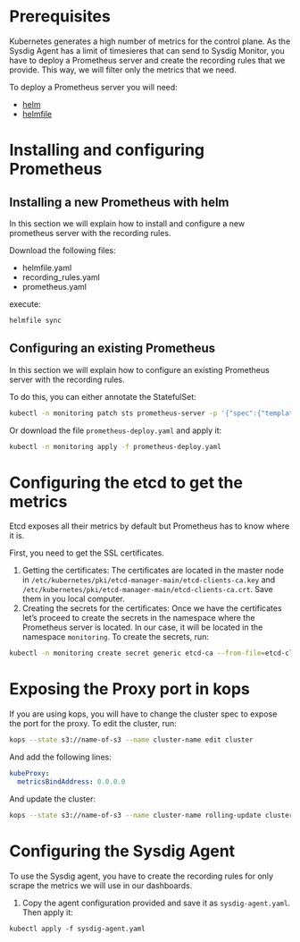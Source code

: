 # Prerequisites
Kubernetes generates a high number of metrics for the control plane. As the Sysdig Agent has a limit of timesieres that can send to Sysdig Monitor, you have to deploy a Prometheus server and create the recording rules that we provide. This way, we will filter only the metrics that we need.

To deploy a Prometheus server you will need:
* [helm](https://helm.sh/docs/intro/install/)  
* [helmfile](https://github.com/roboll/helmfile)

# Installing and configuring Prometheus
## Installing a new Prometheus with helm
In this section we will explain how to install and configure a new prometheus server with the recording rules.  

Download the following files: 
- helmfile.yaml
- recording_rules.yaml
- prometheus.yaml

execute: 
```bash 
helmfile sync
```

## Configuring an existing Prometheus
In this section we will explain how to configure an existing Prometheus server with the recording rules.

To do this, you can either annotate the StatefulSet:

```bash
kubectl -n monitoring patch sts prometheus-server -p '{"spec":{"template":{"metadata":{"annotations":{"prometheus.io/scrape": "true", "prometheus.io/port": "9090"}}}}}'
```

Or download the file `prometheus-deploy.yaml` and apply it:
```bash
kubectl -n monitoring apply -f prometheus-deploy.yaml
```

# Configuring the etcd to get the metrics
Etcd exposes all their metrics by default but Prometheus has to know where it is. 

First, you need to get the SSL certificates.
1. Getting the certificates: 
The certificates are located in the master node in `/etc/kubernetes/pki/etcd-manager-main/etcd-clients-ca.key` and `/etc/kubernetes/pki/etcd-manager-main/etcd-clients-ca.crt`. Save them in you local computer.
2. Creating the secrets for the certificates:
Once we have the certificates let’s proceed to create the secrets in the namespace where the Prometheus server is located. In our case, it will be located in the namespace `monitoring`. 
To create the secrets, run:
```bash
kubectl -n monitoring create secret generic etcd-ca --from-file=etcd-clients-ca.key --from-file etcd-clients-ca.crt
```
# Exposing the Proxy port in kops
If you are using kops, you will have to change the cluster spec to expose the port for the proxy. To edit the cluster, run:

```bash
kops --state s3://name-of-s3 --name cluster-name edit cluster
```

And add the following lines:
```yaml
kubeProxy:
  metricsBindAddress: 0.0.0.0
```

And update the cluster:
```bash
kops --state s3://name-of-s3 --name cluster-name rolling-update cluster --yes
```

# Configuring the Sysdig Agent
To use the Sysdig agent, you have to create the recording rules for only scrape the metrics we will use in our dashboards.

1. Copy the agent configuration provided and save it as `sysdig-agent.yaml`. Then apply it:
```
kubectl apply -f sysdig-agent.yaml
```
